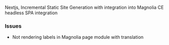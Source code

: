 Nextjs, Incremental Static Site Generation with integration into Magnolia CE headless SPA integration

### Issues

* Not rendering labels in Magnolia page module with translation